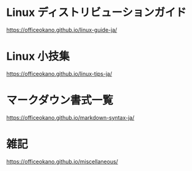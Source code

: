 # Linux ディストリビューションガイド
<https://officeokano.github.io/linux-guide-ja/>
# Linux 小技集
<https://officeokano.github.io/linux-tips-ja/>
# マークダウン書式一覧
<https://officeokano.github.io/markdown-syntax-ja/>
# 雑記
<https://officeokano.github.io/miscellaneous/>
